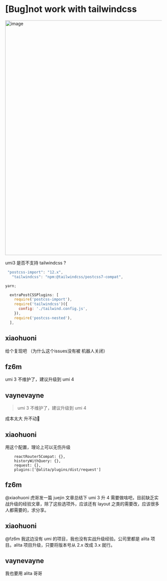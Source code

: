 # [Bug]not work with tailwindcss

  <img width="754" alt="image" src="https://github.com/umijs/umi/assets/124666577/06b523f1-626a-4aa1-9d20-7178845c9964">

umi3 是否不支持 tailwindcss ?

```jsx
 "postcss-import": "12.x",
   "tailwindcss": "npm:@tailwindcss/postcss7-compat",
```

```jsx
yarn;
```

```jsx
  extraPostCSSPlugins: [
    require('postcss-import'),
    require('tailwindcss')({
      config: './tailwind.config.js',
    }),
    require('postcss-nested'),
  ],
```

## xiaohuoni

给个复现吧
（为什么这个issues没有被 机器人关闭）

## fz6m

umi 3 不维护了，建议升级到 umi 4

## vaynevayne

> umi 3 不维护了，建议升级到 umi 4

成本太大 升不动🥹

## xiaohuoni

用这个配置，理论上可以无伤升级

```
    reactRouter5Compat: {},
    historyWithQuery: {},
    request: {},
    plugins:['@alita/plugins/dist/request']
```

## fz6m

@xiaohuoni 虎哥发一篇 juejin 文章总结下 umi 3 升 4 需要做啥吧，目前缺乏实战升级的经验文章，除了这些选项外，应该还有 layout 之类的需要改，应该很多人都需要的，求分享。

## xiaohuoni

@fz6m 我这边没有 umi 的项目，我也没有实战升级经验。公司里都是 alita 项目。alita 项目升级，只要将版本号从 2.x 改成 3.x 就行。

## vaynevayne

我也要用 alita 哥哥
